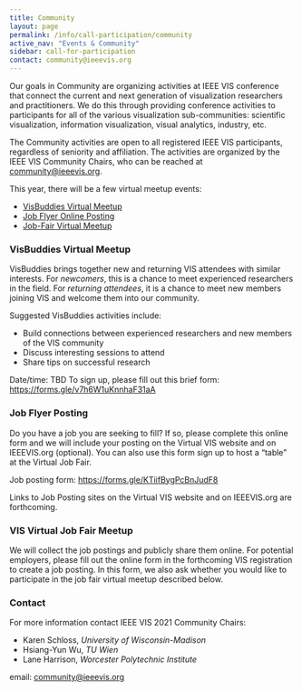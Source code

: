 ```yaml
---
title: Community
layout: page
permalink: /info/call-participation/community
active_nav: "Events & Community"
sidebar: call-for-participation
contact: community@ieeevis.org
---
```


Our goals in Community are organizing activities at IEEE VIS conference that connect the current and next generation of visualization researchers and practitioners. We do this through providing conference activities to participants for all of the various visualization sub-communities: scientific visualization, information visualization, visual analytics, industry, etc. 

The Community activities are open to all registered IEEE VIS participants, regardless of seniority and affiliation. The activities are organized by the IEEE VIS Community Chairs, who can be reached at [community@ieeevis.org](community@ieeevis.org).

This year, there will be a few virtual meetup events:

* [VisBuddies Virtual Meetup](#visbuddies)
* [Job Flyer Online Posting](#job-flyers)
* [Job-Fair Virtual Meetup](#ajf)


### <a name="visbuddies"></a>VisBuddies Virtual Meetup
<!-- **Tuesday, 27 October 2020, 13:40:00 Mountain Time** -->

VisBuddies brings together new and returning VIS attendees with similar interests. For *newcomers*, this is a chance to meet experienced researchers in the field. For *returning attendees*, it is a chance to meet new members joining VIS and welcome them into our community. 

Suggested VisBuddies activities include:
* Build connections between experienced researchers and new members of the VIS community
* Discuss interesting sessions to attend
* Share tips on successful research

Date/time: TBD
To sign up, please fill out this brief form: https://forms.gle/v7h6W1uKnnhaF31aA

### <a name="job-flyers"></a>Job Flyer Posting

Do you have a job you are seeking to fill? If so, please complete this online form and we will include your posting on the Virtual VIS website and on IEEEVIS.org (optional).  You can also use this form sign up to host a “table” at the Virtual Job Fair.

Job posting form: https://forms.gle/KTiifBygPcBnJudF8

Links to Job Posting sites on the Virtual VIS website and on IEEEVIS.org are forthcoming.

### <a name="ajf"></a>VIS Virtual Job Fair Meetup
We will collect the job postings and publicly share them online. For potential employers, please fill out the online form in the forthcoming VIS registration to create a job posting. In this form, we also ask whether you would like to participate in the job fair virtual meetup described below.


### Contact

For more information contact IEEE VIS 2021 Community Chairs:

* Karen Schloss, *University of Wisconsin-Madison*
* Hsiang-Yun Wu, *TU Wien*
* Lane Harrison, *Worcester Polytechnic Institute*

email: [community@ieeevis.org](community@ieeevis.org)
